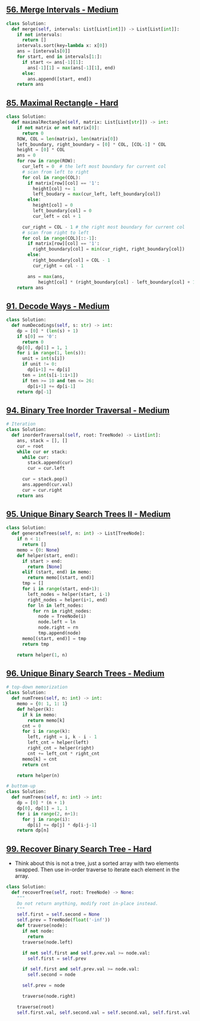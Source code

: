 ## [56. Merge Intervals - Medium](https://leetcode.com/problems/merge-intervals/)

```python
class Solution:
  def merge(self, intervals: List[List[int]]) -> List[List[int]]:
    if not intervals:
      return []
    intervals.sort(key=lambda x: x[0])
    ans = [intervals[0]]
    for start, end in intervals[1:]:
      if start <= ans[-1][1]:
        ans[-1][1] = max(ans[-1][1], end)
      else:
        ans.append([start, end])
    return ans
```

## [85. Maximal Rectangle - Hard](https://leetcode.com/problems/maximal-rectangle/)

```python
class Solution:
  def maximalRectangle(self, matrix: List[List[str]]) -> int:
    if not matrix or not matrix[0]:
      return 0
    ROW, COL = len(matrix), len(matrix[0])
    left_boundary, right_boundary = [0] * COL, [COL-1] * COL
    height = [0] * COL
    ans = 0
    for row in range(ROW):
      cur_left = 0  # the left most boundary for current col
      # scan from left to right
      for col in range(COL):
        if matrix[row][col] == '1':
          height[col] += 1
          left_boudary = max(cur_left, left_boundary[col])
        else:
          height[col] = 0
          left_boundary[col] = 0
          cur_left = col + 1

      cur_right = COL - 1 # the right most boundary for current col
      # scan from right to left
      for col in range(COL)[::-1]:
        if matrix[row][col] == '1':
          right_boundary[col] = min(cur_right, right_boundary[col])
        else:
          right_boundary[col] = COL - 1
          cur_right = col - 1

        ans = max(ans,
            height[col] * (right_boundary[col] - left_boundary[col] + 1))
    return ans
```

## [91. Decode Ways - Medium](https://leetcode.com/problems/decode-ways/)

```python
class Solution:
  def numDecodings(self, s: str) -> int:
    dp = [0] * (len(s) + 1)
    if s[0] == '0':
      return 0
    dp[0], dp[1] = 1, 1
    for i in range(1, len(s)):
      unit = int(s[i])
      if unit != 0:
        dp[i+1] += dp[i]
      ten = int(s[i-1:i+1])
      if ten >= 10 and ten <= 26:
        dp[i+1] += dp[i-1]
    return dp[-1]
```

## [94. Binary Tree Inorder Traversal - Medium](https://leetcode.com/problems/binary-tree-inorder-traversal/)

```python
# Iteration
class Solution:
  def inorderTraversal(self, root: TreeNode) -> List[int]:
    ans, stack = [], []
    cur = root
    while cur or stack:
      while cur:
        stack.append(cur)
        cur = cur.left

      cur = stack.pop()
      ans.append(cur.val)
      cur = cur.right
    return ans
```

## [95. Unique Binary Search Trees II - Medium](https://leetcode.com/problems/unique-binary-search-trees-ii/)

```python
class Solution:
  def generateTrees(self, n: int) -> List[TreeNode]:
    if n < 1:
      return []
    memo = {0: None}
    def helper(start, end):
      if start > end:
        return [None]
      elif (start, end) in memo:
        return memo[(start, end)]
      tmp = []
      for i in range(start, end+1):
        left_nodes = helper(start, i-1)
        right_nodes = helper(i+1, end)
        for ln in left_nodes:
          for rn in right_nodes:
            node = TreeNode(i)
            node.left = ln
            node.right = rn
            tmp.append(node)
      memo[(start, end)] = tmp
      return tmp

    return helper(1, n)
```

## [96. Unique Binary Search Trees - Medium](https://leetcode.com/problems/unique-binary-search-trees/)

```python
# top-down memorization
class Solution:
  def numTrees(self, n: int) -> int:
    memo = {0: 1, 1: 1}
    def helper(k):
      if k in memo:
        return memo[k]
      cnt = 0
      for i in range(k):
        left, right = i, k - i - 1
        left_cnt = helper(left)
        right_cnt = helper(right)
        cnt += left_cnt * right_cnt
      memo[k] = cnt
      return cnt

    return helper(n)
```

```python
# buttom-up
class Solution:
  def numTrees(self, n: int) -> int:
    dp = [0] * (n + 1)
    dp[0], dp[1] = 1, 1
    for i in range(2, n+1):
      for j in range(i):
        dp[i] += dp[j] * dp[i-j-1]
    return dp[n]
```

## [99. Recover Binary Search Tree - Hard](https://leetcode.com/problems/recover-binary-search-tree/)

- Think about this is not a tree, just a sorted array with two elements swapped. Then use in-order traverse to iterate each element in the array.

``` python
class Solution:
  def recoverTree(self, root: TreeNode) -> None:
    """
    Do not return anything, modify root in-place instead.
    """
    self.first = self.second = None
    self.prev = TreeNode(float('-inf'))
    def traverse(node):
      if not node:
        return
      traverse(node.left)

      if not self.first and self.prev.val >= node.val:
        self.first = self.prev

      if self.first and self.prev.val >= node.val:
        self.second = node

      self.prev = node

      traverse(node.right)

    traverse(root)
    self.first.val, self.second.val = self.second.val, self.first.val
```